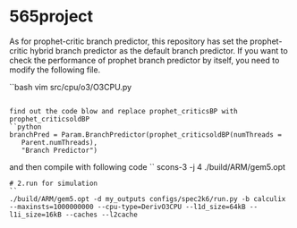 # 565project
As for prophet-critic branch predictor, this repository has set the prophet-critic hybrid branch predictor as the default branch predictor. If you want to check the performance of prophet branch predictor by itself, you need to modify the following file.

``bash
vim src/cpu/o3/O3CPU.py  
````

find out the code blow and replace prophet_criticsBP with  prophet_criticsoldBP
``python
branchPred = Param.BranchPredictor(prophet_criticsoldBP(numThreads =
   Parent.numThreads),
   "Branch Predictor")

````
and then compile with following code
``
scons-3 -j 4 ./build/ARM/gem5.opt
````
# 2.run for simulation
``
./build/ARM/gem5.opt -d my_outputs configs/spec2k6/run.py -b calculix --maxinsts=1000000000 --cpu-type=DerivO3CPU --l1d_size=64kB --l1i_size=16kB --caches --l2cache
````